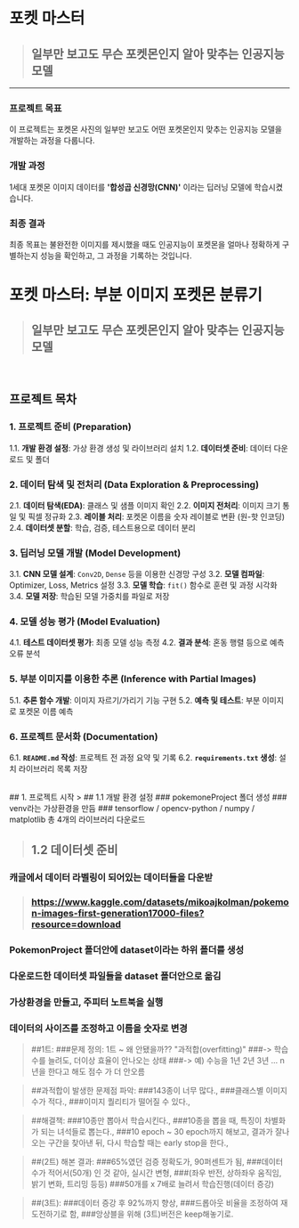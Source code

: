 #  포켓 마스터 
> ## 일부만 보고도 무슨 포켓몬인지 알아 맞추는 인공지능 모델

---

### 프로젝트 목표

이 프로젝트는 포켓몬 사진의 일부만 보고도 어떤 포켓몬인지 맞추는 인공지능 모델을 개발하는 과정을 다룹니다. 

###  개발 과정
1세대 포켓몬 이미지 데이터를 **'합성곱 신경망(CNN)'** 이라는 딥러닝 모델에 학습시켰습니다. 

###  최종 결과
최종 목표는 불완전한 이미지를 제시했을 때도 인공지능이 포켓몬을 얼마나 정확하게 구별하는지 성능을 확인하고, 그 과정을 기록하는 것입니다.

#  포켓 마스터: 부분 이미지 포켓몬 분류기

> ## 일부만 보고도 무슨 포켓몬인지 알아 맞추는 인공지능 모델

<br>

##  프로젝트 목차

### 1. 프로젝트 준비 (Preparation)
   1.1. **개발 환경 설정**: 가상 환경 생성 및 라이브러리 설치
   1.2. **데이터셋 준비**: 데이터 다운로드 및 폴더 

### 2. 데이터 탐색 및 전처리 (Data Exploration & Preprocessing)
   2.1. **데이터 탐색(EDA)**: 클래스 및 샘플 이미지 확인
   2.2. **이미지 전처리**: 이미지 크기 통일 및 픽셀 정규화
   2.3. **레이블 처리**: 포켓몬 이름을 숫자 레이블로 변환 (원-핫 인코딩)
   2.4. **데이터셋 분할**: 학습, 검증, 테스트용으로 데이터 분리

### 3. 딥러닝 모델 개발 (Model Development)
   3.1. **CNN 모델 설계**: `Conv2D`, `Dense` 등을 이용한 신경망 구성
   3.2. **모델 컴파일**: Optimizer, Loss, Metrics 설정
   3.3. **모델 학습**: `fit()` 함수로 훈련 및 과정 시각화
   3.4. **모델 저장**: 학습된 모델 가중치를 파일로 저장

### 4. 모델 성능 평가 (Model Evaluation)
   4.1. **테스트 데이터셋 평가**: 최종 모델 성능 측정
   4.2. **결과 분석**: 혼동 행렬 등으로 예측 오류 분석

### 5. 부분 이미지를 이용한 추론 (Inference with Partial Images)
   5.1. **추론 함수 개발**: 이미지 자르기/가리기 기능 구현
   5.2. **예측 및 테스트**: 부분 이미지로 포켓몬 이름 예측

### 6. 프로젝트 문서화 (Documentation)
   6.1. **`README.md` 작성**: 프로젝트 전 과정 요약 및 기록
   6.2. **`requirements.txt` 생성**: 설치 라이브러리 목록 저장
   
<br>
## 1. 프로젝트 시작
> ## 1.1 개발 환경 설정
### pokemoneProject 폴더 생성
### venv라는 가상환경을 만듬
### tensorflow / opencv-python / numpy / matplotlib 총 4개의 라이브러리 다운로드

> ## 1.2 데이터셋 준비
### 캐글에서 데이터 라벨링이 되어있는 데이터들을 다운받
> ### https://www.kaggle.com/datasets/mikoajkolman/pokemon-images-first-generation17000-files?resource=download
### PokemonProject 폴더안에 dataset이라는 하위 폴더를 생성
### 다운로드한 데이터셋 파일들을 dataset 폴더안으로 옮김
### 가상환경을 만들고, 주피터 노트북을 실행
### 데이터의 사이즈를 조정하고 이름을 숫자로 변경

>##1트: 
###문제 정의: 1트 ~ 왜 안됐을까?? "과적합(overfitting)"
###-> 학습 수를 늘려도, 더이상 효율이 안나오는 상태
###-> 예) 수능을 1년 2년 3년 ... n년을 한다고 해도 점수 가 더 안오름

>##과적합이 발생한 문제점 파악: 
###143종이 너무 많다.,
###클래스별 이미지 수가 적다.,
###이미지 퀄리티가 떨어질 수 있다.,

>##해결책: 
###10종만 뽑아서 학습시킨다.,
###10종을 뽑을 때, 특징이 차별화가 되는 녀석들로 뽑는다.,
###10 epoch ~ 30 epoch까지 해보고, 결과가 잘나오는 구간을 찾아낸 뒤, 다시 학습할 때는 early stop을 한다.,

>##(2트) 해본 결과:
###65%였던 검증 정확도가, 90퍼센트가 됨,
###데이터 수가 적어서(50개) 인 것 같아, 실시간 변형,
###(좌우 반전, 상하좌우 움직임, 밝기 변화, 트리밍 등등)
###50개를 x 7배로 늘려서 학습진행(데이터 증강)

>##(3트): 
###데이터 증강 후 92%까지 향상,
###드롭아웃 비율을 조정하여 재도전하기로 함,
###앙상블을 위해 (3트)버전은 keep해놓기로.
